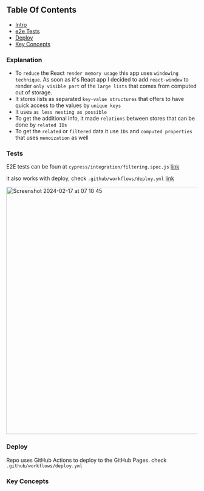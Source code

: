 ## Table Of Contents
- [Intro](#intro)
- [e2e Tests](#tests)
- [Deploy](#deploy)
- [Key Concepts](#key-concepts)

### Explanation

- To `reduce` the React `render memory usage` this app uses `windowing technique`. As soon as it's React app I decided to add `react-window` to render `only visible part` of the `large lists` that comes from computed out of storage.
- It stores lists as separated `key-value structures` that offers to have quick access to the values by `unique keys`
- It uses `as less nesting as possible`
- To get the additional info, it made `relations` between stores that can be done by `related IDs`
- To get the `related` or `filtered` data it use `IDs` and `computed properties` that uses `memoization` as well

### Tests

E2E tests can be foun at `cypress/integration/filtering.spec.js` [link](https://github.com/shapkarin/metrics-crypto/blob/main/cypress/integration/filtering.spec.js)

it also works with deploy, check `.github/workflows/deploy.yml` [link](https://github.com/shapkarin/metrics-crypto/blob/main/.github/workflows/deploy.yml)

<img width="650" alt="Screenshot 2024-02-17 at 07 10 45" src="https://github.com/shapkarin/metrics-crypto/assets/1463086/e93103e0-0923-49f2-ac06-6205c908922d">


### Deploy

Repo uses GitHub Actions to deploy to the GitHub Pages.
check `.github/workflows/deploy.yml`

### Key Concepts



